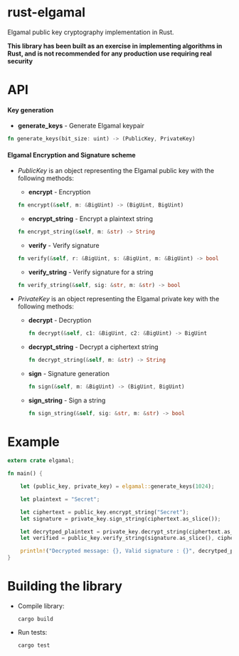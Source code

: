 # rust-elgamal

Elgamal public key cryptography implementation in Rust.

**This library has been built as an exercise in implementing algorithms in Rust, and is not recommended for any production use requiring real security**

# API

#### Key generation
* **generate_keys** - Generate Elgamal keypair
```rust
fn generate_keys(bit_size: uint) -> (PublicKey, PrivateKey)
```

#### Elgamal Encryption and Signature scheme

* _PublicKey_ is an object representing the Elgamal public key with the following methods:
    * **encrypt** - Encryption
    ```rust
    fn encrypt(&self, m: &BigUint) -> (BigUint, BigUint)
    ```

    * **encrypt_string** - Encrypt a plaintext string
    ```rust
    fn encrypt_string(&self, m: &str) -> String
    ```

    * **verify** - Verify signature
    ```rust
    fn verify(&self, r: &BigUint, s: &BigUint, m: &BigUint) -> bool
    ```

    * **verify_string** - Verify signature for a string
    ```rust
    fn verify_string(&self, sig: &str, m: &str) -> bool
    ```


* _PrivateKey_ is an object representing the Elgamal private key with the following methods:
  * **decrypt** - Decryption
    ```rust
    fn decrypt(&self, c1: &BigUint, c2: &BigUint) -> BigUint
    ```

  * **decrypt_string** - Decrypt a ciphertext string
    ```rust
    fn decrypt_string(&self, m: &str) -> String
    ```

  * **sign** - Signature generation
    ```rust
    fn sign(&self, m: &BigUint) -> (BigUint, BigUint)
    ```

  * **sign_string** - Sign a string
    ```rust
    fn sign_string(&self, sig: &str, m: &str) -> bool
    ```


# Example

```rust
extern crate elgamal;

fn main() {

    let (public_key, private_key) = elgamal::generate_keys(1024);

    let plaintext = "Secret";

    let ciphertext = public_key.encrypt_string("Secret");
    let signature = private_key.sign_string(ciphertext.as_slice());

    let decrytped_plaintext = private_key.decrypt_string(ciphertext.as_slice());
    let verified = public_key.verify_string(signature.as_slice(), ciphertext.as_slice());

    println!("Decrypted message: {}, Valid signature : {}", decrytped_plaintext, verified);
}
```

# Building the library

- Compile library:
   ```
   cargo build
   ```

- Run tests:
   ```
   cargo test
   ```
